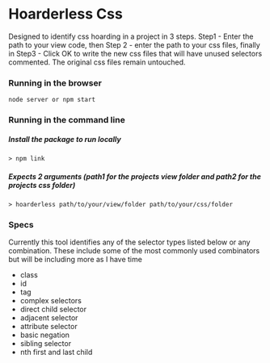 # Hoarderless Css
Designed to identify css hoarding in a project in 3 steps. Step1 - Enter the path to your view code, then Step 2 - enter the path to your css files, finally in Step3 - Click OK to write the new css files that will have unused selectors commented. The original css files remain untouched.

### Running in the browser

    node server or npm start

### Running in the command line
##### Install the package to run locally
    > npm link

##### Expects 2 arguments (path1 for the projects view folder and path2 for the projects css folder)
    > hoarderless path/to/your/view/folder path/to/your/css/folder

### Specs
Currently this tool identifies any of the selector types listed below or any combination. These include some of the most commonly used combinators but will be including more as I have time
* class
* id
* tag
* complex selectors
* direct child selector
* adjacent selector
* attribute selector
* basic negation
* sibling selector
* nth first and last child



